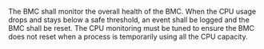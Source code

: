 The BMC shall monitor the overall health of the BMC.  When the CPU usage drops
and stays below a safe threshold, an event shall be logged and the BMC shall
be reset.  The CPU monitoring must be tuned to ensure the BMC does not
reset when a process is temporarily using all the CPU capacity.
